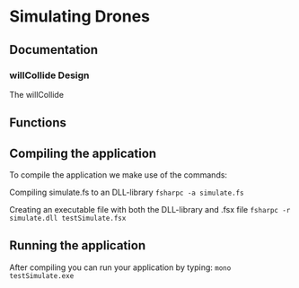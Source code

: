 # Simulating Drones
## Documentation
### willCollide Design
The willCollide 
## Functions

## Compiling the application
To compile the application we make use of the commands:

Compiling simulate.fs to an DLL-library
```fsharpc -a simulate.fs```

Creating an executable file with both the DLL-library and .fsx file
```fsharpc -r simulate.dll testSimulate.fsx```
## Running the application
After compiling you can run your application by typing:
```mono testSimulate.exe```
